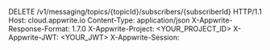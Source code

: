 DELETE /v1/messaging/topics/{topicId}/subscribers/{subscriberId} HTTP/1.1
Host: cloud.appwrite.io
Content-Type: application/json
X-Appwrite-Response-Format: 1.7.0
X-Appwrite-Project: <YOUR_PROJECT_ID>
X-Appwrite-JWT: <YOUR_JWT>
X-Appwrite-Session: 

